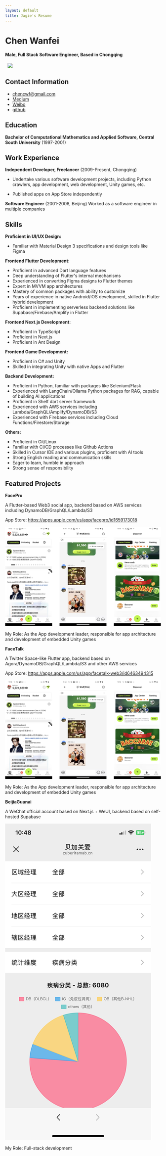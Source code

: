 ```yaml
---
layout: default
title: Jagie's Resume
---
```


Chen Wanfei
======

#### Male, Full Stack Software Engineer, Based in Chongqing

&nbsp;
![](https://files.kimi.wxbiztool.com/WfT0uP0fPzntuW92uv5b1qQkXAS1FADp/me2.jpg)
&nbsp;


Contact Information
---------
- [chencwf@gmail.com](mailto:chencwf@gmail.com)
- [Medium](https://medium.com/@chencwf)
- [Weibo](https://weibo.com/jagie)
- [github](https://github.com/Heilum)



Education
---------

**Bachelor of Computational Mathematics and Applied Software, Central South University** (1997-2001)



Work Experience
---------
**Independent Developer, Freelancer** (2009-Present, Chongqing)

- Undertake various software development projects, including Python crawlers, app development, web development, Unity games, etc.

- Published apps on App Store independently


**Software Engineer** (2001-2008, Beijing)
Worked as a software engineer in multiple companies


Skills
------
**Proficient in UI/UX Design:**
- Familiar with Material Design 3 specifications and design tools like Figma

**Frontend Flutter Development:**
- Proficient in advanced Dart language features
- Deep understanding of Flutter's internal mechanisms
- Experienced in converting Figma designs to Flutter themes
- Expert in MVVM app architectures
- Mastery of common packages with ability to customize
- Years of experience in native Android/iOS development, skilled in Flutter hybrid development
- Proficient in implementing serverless backend solutions like Supabase/Firebase/Amplify in Flutter

**Frontend Next.js Development:**
- Proficient in TypeScript
- Proficient in Next.js
- Proficient in Ant Design

**Frontend Game Development:**
- Proficient in C# and Unity
- Skilled in integrating Unity with native Apps and Flutter


**Backend Development:**
- Proficient in Python, familiar with packages like Selenium/Flask
- Experienced with LangChain/Ollama Python packages for RAG, capable of building AI applications
- Proficient in Shelf dart server framework
- Experienced with AWS services including Lambda/GraphQL/Amplify/DynamoDB/S3
- Experienced with Firebase services including Cloud Functions/Firestore/Storage


**Others:**
- Proficient in Git/Linux
- Familiar with CI/CD processes like Github Actions
- Skilled in Cursor IDE and various plugins, proficient with AI tools
- Strong English reading and communication skills
- Eager to learn, humble in approach
- Strong sense of responsibility


Featured Projects
--------
**FacePro**

A Flutter-based Web3 social app, backend based on AWS services including DynamoDB/GraphQL/Lambda/S3

App Store: https://apps.apple.com/us/app/facepro/id1659173018

![Alt text](facepro.jpg)

My Role: As the App development leader, responsible for app architecture and development of embedded Unity games


**FaceTalk**

A Twitter Space-like Flutter app, backend based on Agora/DynamoDB/GraphQL/Lambda/S3 and other AWS services

App Store: https://apps.apple.com/us/app/facetalk-web3/id6463494315

![Alt text](facepro.jpg)

My Role: As the App development leader, responsible for app architecture and development of embedded Unity games


**BeijiaGuanai**

A WeChat official account based on Next.js + WeUI, backend based on self-hosted Supabase

![Alt text](bjga.jpg)

My Role: Full-stack development
